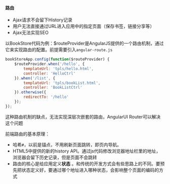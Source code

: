 #### 路由

* Ajax请求不会留下History记录
* 用户无法直接通过URL进入应用中的指定页面（保存书签，链接分享等）
* Ajax无法实现SEO


以BookStore代码为例：$routeProvider是AngularJS提供的一个路由机制，通过它来实现路由的配置。前提需要引入`angular-route.js`

```javascript
bookStoreApp.config(function($routeProvider) {
    $routeProvider.when('/hello', {
        templateUrl: 'tpls/hello.html',
        controller: 'HelloCtrl'
    }).when('/list', {
        templateUrl: 'tpls/bookList.html',
        controller: 'BookListCtrl'
    }).otherwise({
        redirectTo: '/hello'
    });
});
```

这种路由机制的缺点，无法实现深层次嵌套的路由，AngularUI Router可以解决这个问题


前端路由的基本原理：
* 哈希`#`，以前是锚点，不用刷新页面跳转，即页内导航。
* HTML5中提供的新的history API。通过js代码修改浏览器地址栏里的地址，浏览器会留下历史记录，但是页面不会跳转
* 路由的核心是给应用定义**状态**
。和传统的开发方式会有些思路上的不同。要预先把状态定义好，要通过哪个地址进入哪种状态，会影响整个页面的编码的方式


